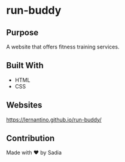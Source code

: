 # run-buddy

## Purpose
A website that offers fitness training services.

## Built With
* HTML
* CSS

## Websites
https://lernantino.github.io/run-buddy/

## Contribution
Made with ❤️ by Sadia
